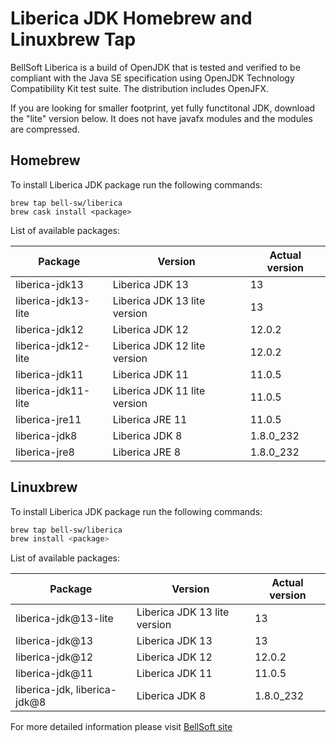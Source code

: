 # Liberica JDK Homebrew and Linuxbrew Tap

BellSoft Liberica is a build of OpenJDK that is tested and verified to be compliant with the Java SE specification using OpenJDK Technology Compatibility Kit test suite. The distribution includes OpenJFX.

If you are looking for smaller footprint, yet fully functitonal JDK, download the "lite" version below.
It does not have javafx modules and the modules are compressed.

## Homebrew

To install Liberica JDK package run the following commands:

```shell
brew tap bell-sw/liberica
brew cask install <package>
```

List of available packages:

| Package | Version | Actual version |
| ------- | ------- | -------------- |
| liberica-jdk13 | Liberica JDK 13 | 13 |
| liberica-jdk13-lite | Liberica JDK 13 lite version | 13 |
| liberica-jdk12 | Liberica JDK 12 | 12.0.2 |
| liberica-jdk12-lite | Liberica JDK 12 lite version | 12.0.2 |
| liberica-jdk11 | Liberica JDK 11 | 11.0.5 |
| liberica-jdk11-lite | Liberica JDK 11 lite version | 11.0.5 |
| liberica-jre11 | Liberica JRE 11 | 11.0.5 |
| liberica-jdk8 | Liberica JDK 8 | 1.8.0_232 |
| liberica-jre8 | Liberica JRE 8 | 1.8.0_232 |

## Linuxbrew

To install Liberica JDK package run the following commands:

```sh
brew tap bell-sw/liberica
brew install <package>
```

List of available packages:

| Package | Version | Actual version |
| ------- | ------- | -------------- |
| liberica-jdk@13-lite | Liberica JDK 13 lite version | 13 |
| liberica-jdk@13 | Liberica JDK 13 | 13 |
| liberica-jdk@12 | Liberica JDK 12 | 12.0.2 |
| liberica-jdk@11 | Liberica JDK 11 | 11.0.5 |
| liberica-jdk, liberica-jdk@8 | Liberica JDK 8 | 1.8.0_232 |

For more detailed information please visit [BellSoft site](https://bell-sw.com) 
